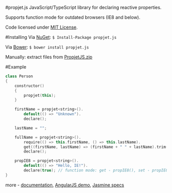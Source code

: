 #propjet.js
JavaScript/TypeScript library for declaring reactive properties.

Supports function mode for outdated browsers (IE8 and below).

Code licensed under [MIT License](LICENSE).

#Installing
Via [NuGet](https://www.nuget.org/packages/propjet.js/): `$ Install-Package propjet.js`

Via [Bower](http://bower.io/): `$ bower install propjet.js`

Manually: extract files from [PropjetJS.zip](PropjetJS.zip?raw=true)

#Example
```C++
class Person
{
    constructor()
    {
        propjet(this);
    }

    firstName = propjet<string>().
        default(() => "Unknown").
        declare();

    lastName = "";

    fullName = propjet<string>().
        require(() => this.firstName, () => this.lastName).
        get((firstName, lastName) => (firstName + " " + lastName).trim()).
        declare();

    propIE8 = propjet<string>().
        default(() => "Hello, IE!").
        declare(true); // function mode: get - propIE8(), set - propIE8(newValue)
}
```
more - [documentation](../../wiki/Documentation), [AngularJS demo](demo.ts), [Jasmine specs](src/propjet.spec.ts)
